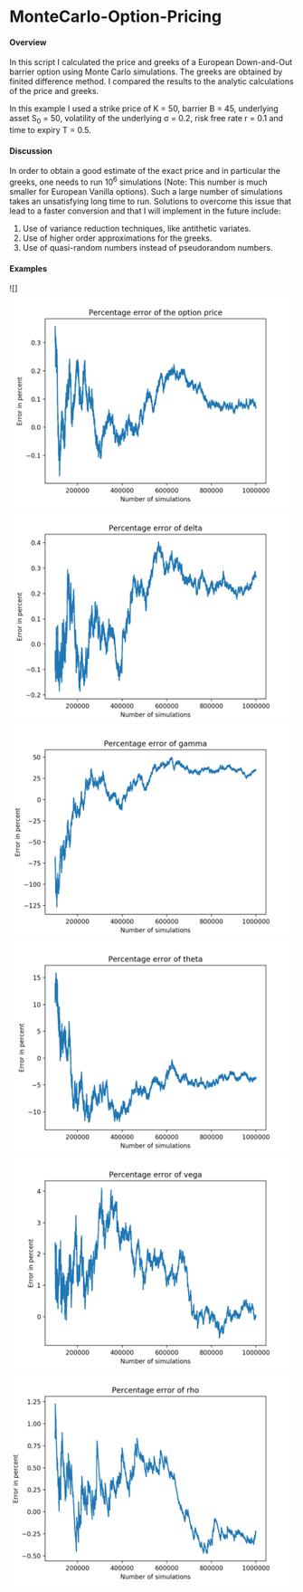# MonteCarlo-Option-Pricing


#### Overview
In this script I calculated the price and greeks of a European Down-and-Out barrier option using Monte Carlo simulations. The greeks are obtained by finited difference method.
I compared the results to the analytic calculations of the price and greeks.

In this example I used a strike price of K = 50, barrier B = 45, underlying asset S<sub>0</sub> = 50, volatility of the underlying &sigma; = 0.2, risk free rate r = 0.1 and time to expiry T = 0.5. 

#### Discussion
In order to obtain a good estimate of the exact price and in particular the greeks, one needs to run 10<sup>6</sup> simulations (Note: This number is much smaller for European Vanilla options). Such a large number of simulations takes an unsatisfying long time to run. Solutions to overcome this issue that lead to a faster conversion and that I will implement in the future include:
  
  1. Use of variance reduction techniques, like antithetic variates.
  2. Use of higher order approximations for the greeks.
  3. Use of quasi-random numbers instead of pseudorandom numbers.
  
#### Examples
![]<img src="/example_price.png" width="1000"/>
![](/example_delta.png)
![](/example_gamma.png)
![](/example_theta.png)
![](/example_vega.png)
![](/example_rho.png)
